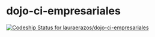 # dojo-ci-empresariales

[![Codeship Status for lauraerazos/dojo-ci-empresariales](https://app.codeship.com/projects/1570feb0-7f3d-0138-ccae-0ecbae15d59f/status?branch=master)](https://app.codeship.com/projects/397472)
